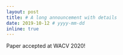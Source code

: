 ```yaml
---
layout: post
title: # A long announcement with details
date: 2019-10-12 # yyyy-mm-dd
inline: true
---
```


Paper accepted at WACV 2020!